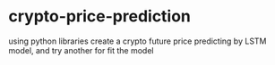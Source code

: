 # crypto-price-prediction
using python libraries create a crypto future price predicting by LSTM model,  and try another for fit the model

